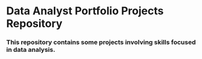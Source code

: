 # Data Analyst Portfolio Projects Repository

### This repository contains some projects involving skills focused in data analysis. 
